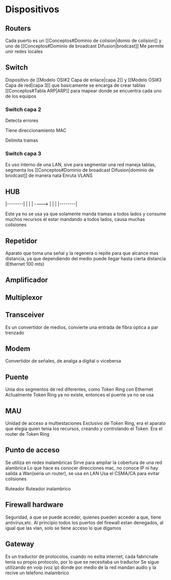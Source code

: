 
# Dispositivos 
## Routers
Cada puerto es un [[Conceptos#Dominio de colision|domio de colision]] y uno de [[Conceptos#Dominio de broadcast Difusion|brodcast]]
Me permite unir redes locales


## Switch
Dispositivo de [[Modelo OSI#2 Capa de enlace|capa 2]] y [[Modelo OSI#3 Capa de red|capa 3]] que basicamente se encarga de crear tablas [[Conceptos#Tabla ARP|ARP]] para mapear donde se encuentra cada uno de los equipos

### Switch capa 2
Detecta errores

Tiene direccionamiento MAC

Delimita tramas

### Switch capa 3
Es uso interno de una LAN, sive para segmentar una red
maneja tablas, segmenta los [[Conceptos#Dominio de broadcast Difusion|dominio de brodcast]] de manera nata
Enruta VLANS


## HUB 

|--------|
|            |
|  ---->  |
|            |
|--------|

Este ya no se usa ya que solamente manda tramas a todos lados y consume muchos recursos el estar mandando a todos lados, causa muchas colisiones

## Repetidor
Aparato que toma una señal y la regenera o repite para que alcance mas distancia, ya que dependiendo del medio puede llegar hasta cierta distancia (Ethernet 100 mts)


## Amplificador

## Multiplexor

## Transceiver
Es un convertidor de medios, convierte una entrada de fibra optica a par trenzado

## Modem
Convertidor de señales, de analga a digital o vicebersa


## Puente
Unia dos segmentos de red diferentes, como Token Ring con Ethernet
Actualmente Token Ring ya no existe, entonces el puente ya no se usa 

## MAU
Unidad de acceso a multiestaciones
Exclusivo de Token Ring, era el aparato que elegia quien tenia los recursos, creando y controlando el Token.
Era el router de Token Ring

## Punto de acceso
Se utiliza en redes inalambricas
Sirve para ampliar la cobertura de una red alambrica 
Lo que hace es conocer direcciones mac, no conoce IP ni hay salida a Wan(seria un router), se usa en LAN
Usa el CSMA/CA para evitar colisiones

Ruteador
Ruteador inalambrico


## Firewall hardware
Seguridad, a que se puede acceder, quienes pueden acceder a que, tiene antivirus,etc.
Al principio todos los puertos del firewall estan denegados, al igual que las vlan, solo se tiene acceso lo que digamos 

## Gateway
Es un traductor de protocolos, cuando no exitia internet, cada fabricnate tenia su propio protocolo, por lo que se necesitaba un traductor
Se sigue utilizando en voip (voz ip) donde por medio de la red mandan audio y la recive un telefono inalambrico